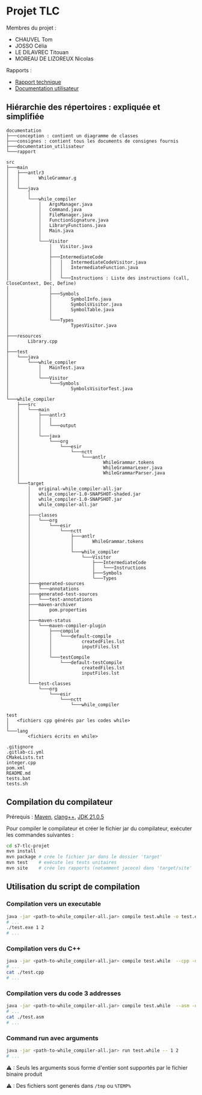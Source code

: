 # Projet TLC

Membres du projet :

- CHAUVEL Tom
- JOSSO Célia
- LE DILAVREC Titouan
- MOREAU DE LIZOREUX Nicolas

Rapports :

- [Rapport technique](documentation/rapport/rapport.pdf)
- [Documentation utilisateur](documentation/documentation_utilisateur/documentation-utilisateur.pdf)

## Hiérarchie des répertoires : expliquée et simplifiée

```text
documentation
├───conception : contient un diagramme de classes
├───consignes : contient tous les documents de consignes fournis
├───documentation_utilisateur
└───rapport

src
├───main
│   ├───antlr3
│   │       WhileGrammar.g
│   │
│   └───java
│       │
│       └───while_compiler
│           │   ArgsManager.java
│           │   Command.java
│           │   FileManager.java
│           │   FunctionSignature.java
│           │   LibraryFunctions.java
│           │   Main.java
│           │
│           └───Visitor
│               │   Visitor.java
│               │
│               ├───IntermediateCode
│               │   │   IntermediateCodeVisitor.java
│               │   │   IntermediateFunction.java
│               │   │
│               │   └───Instructions : Liste des instructions (call, CloseContext, Dec, Define)
│               │
│               ├───Symbols
│               │       SymbolInfo.java
│               │       SymbolsVisitor.java
│               │       SymbolTable.java
│               │
│               └───Types
│                       TypesVisitor.java
│
├───resources
│       Library.cpp
│
├───test
│   └───java
│       └───while_compiler
│           │   MainTest.java
│           │
│           └───Visitor
│               └───Symbols
│                       SymbolsVisitorTest.java
│
└───while_compiler
    ├───src
    │   └───main
    │       ├───antlr3
    │       │   │
    │       │   └───output
    │       │
    │       └───java
    │           └───org
    │               └───esir
    │                   └───nctt
    │                       └───antlr
    │                               WhileGrammar.tokens
    │                               WhileGrammarLexer.java
    │                               WhileGrammarParser.java
    │
    └───target
        │   original-while_compiler-all.jar
        │   while_compiler-1.0-SNAPSHOT-shaded.jar
        │   while_compiler-1.0-SNAPSHOT.jar
        │   while_compiler-all.jar
        │
        ├───classes
        │   └───org
        │       └───esir
        │           └───nctt
        │               ├───antlr
        │               │       WhileGrammar.tokens
        │               │
        │               └───while_compiler
        │                   └───Visitor
        │                       ├───IntermediateCode
        │                       │   └───Instructions
        │                       ├───Symbols
        │                       └───Types
        ├───generated-sources
        │   └───annotations
        ├───generated-test-sources
        │   └───test-annotations
        ├───maven-archiver
        │       pom.properties
        │
        ├───maven-status
        │   └───maven-compiler-plugin
        │       ├───compile
        │       │   └───default-compile
        │       │           createdFiles.lst
        │       │           inputFiles.lst
        │       │
        │       └───testCompile
        │           └───default-testCompile
        │                   createdFiles.lst
        │                   inputFiles.lst
        │
        └───test-classes
            └───org
                └───esir
                    └───nctt
                        └───while_compiler

test
│   <fichiers cpp générés par les codes while>
│
└───lang
        <fichiers écrits en while>

.gitignore
.gitlab-ci.yml
CMakeLists.txt
integer.cpp
pom.xml
README.md
tests.bat
tests.sh
```

## Compilation du compilateur

Prérequis : [Maven](https://maven.apache.org/), [clang++](https://clang.llvm.org/), [JDK 21.0.5](https://www.java.com/fr/)

Pour compiler le compilateur et créer le fichier jar du compilateur, exécuter les commandes suivantes :

```bash
cd s7-tlc-projet
mvn install
mvn package # crée le fichier jar dans le dossier 'target'
mvn test    # exécute les tests unitaires
mvn site    # crée les rapports (notamment jacoco) dans 'target/site'
```

## Utilisation du script de compilation

### Compilation vers un executable

```bash
java -jar <path-to-while_compiler-all.jar> compile test.while -o test.exe
# ...
./test.exe 1 2
# ...
```

### Compilation vers du C++

```bash
java -jar <path-to-while_compiler-all.jar> compile test.while  --cpp -o test.cpp
# ...
cat ./test.cpp
# ...
```

### Compilation vers du code 3 addresses

```bash
java -jar <path-to-while_compiler-all.jar> compile test.while  --asm -o test.asm
# ...
cat ./test.asm
# ...
```

### Command run avec arguments

```bash
java -jar <path-to-while_compiler-all.jar> run test.while -- 1 2
# ...
```

⚠ : Seuls les arguments sous forme d'entier sont supportés par le fichier binaire produit

⚠ : Des fichiers sont generés dans `/tmp` ou `%TEMP%`
